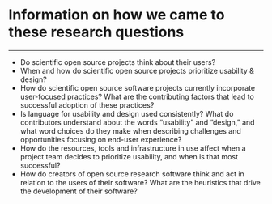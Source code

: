 
# Information on how we came to these research questions


----


- Do scientific open source projects think about their users?
- When and how do scientific open source projects prioritize usability & design?
- How do scientific open source software projects currently incorporate user-focused practices? What are the contributing factors that lead to successful adoption of these practices?
- Is language for usability and design used consistently? What do contributors understand about the words “usability” and “design,” and what word choices do they make when describing challenges and opportunities focusing on end-user experience?
- How do the resources, tools and infrastructure in use affect when a project team decides to prioritize usability, and when is that most successful?
- How do creators of open source research software think and act in relation to the users of their software? What are the heuristics that drive the development of their software?